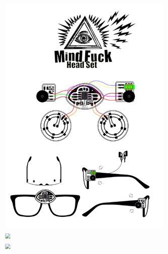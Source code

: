 ![instructions](docs/instructions.svg)

![](https://i.imgur.com/6GoOV3R.png)

![](https://i.imgur.com/YYBRzMH.png)
